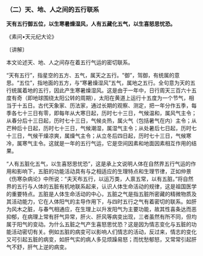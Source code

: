 ### （二）天、地、人之间的五行联系

**天有五行御五位，以生寒暑燥湿风，人有五藏化五气，以生喜怒思忧恐。**

​《素问•天元纪大论》

〔讲解〕

本文论述天、地、人之间存在着五行气运的密切联系。

“天有五行”，指星空的五方、五气，属天之五行。"御”，驾御，有统属的意思。“五位”，指地面的五方，与“寒暑燥湿风”五气，属地之五行。全句意为天的五行统属着地的五行，因此产生寒暑燥湿风。这是由于一年中，日行周天三百六十五度有奇（即地球围绕太阳公转的周期），太阳在黄道上运行十五度为一个节气，相当于十五日。古代天象家、历法家，通过长期的观察、测定，把一年分作五季，每季各七十三日有零，即每年从大寒日起，历时七十三日，气候温和，属风气主令；从春分后十三日起，历时七十三日，气候炎热，属火气（包括暑气在内）主令；从芒种后十日起，历时七十三日，气候潮湿，属湿气主令；从处暑后七日起，历时七十三日，气候干燥凉爽，属燥气主令；从立冬后四日起，历时七十三日，气候寒冷，属寒气主令。这就是一年的五行气运，它是空间因素和地面因素相互作用的结果。

“人有五脏化五气，以生喜怒思忧恐”，这是承上文说明人体在自然界五行气运的作用和影响下，五脏的功能活动具有与之相适应的生理特点和生理节律，正如仲景《伤寒杂病论》中所说：“夫天布五行，以运万类，人禀五常，以有五脏。”将自然界的五行与人体的五脏有机地联系起来，认识人体生命活动的规律，这是祖国医学的重要特点。五脏是人体生命活动的中心，五脏之气是指五脏所密藏的精微物质及其活动能力，它在人体阳气的主导作用下，与四时五行之气有着密切的联系。如肝为风木之脏，与春气相通应，在生理上以升发阳气为主要功能，故其性喜条达而恶抑郁，在病理上常有肝气异常，肝火、肝风等病变出现，三者虽然有所不同，但均属于阳气的变动。为什么五脏之气产生喜怒思忧恐？这是因为情志变化与五脏的功能活动密切有关。例如五脏的病变可以影响人们情志的活动，反过来，情志的变化又可引起五脏的病变，如肝气实的病人多见烦躁易怒；而忧愁郁怒，又常常引起肝气不舒，肝气上逆的病变。

